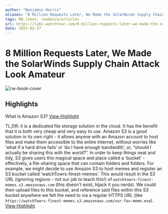 ```yaml
---
author: "Benjamin Harris"
aliases: "8 Million Requests Later, We Made the SolarWinds Supply Chain Attack Look Amateur"
tags: RW_inbox, readwise/articles
url: https://labs.watchtowr.com/8-million-requests-later-we-made-the-solarwinds-supply-chain-attack-look-amateur/
date: 2025-02-27
---
```

# 8 Million Requests Later, We Made the SolarWinds Supply Chain Attack Look Amateur

![rw-book-cover](https://labs.watchtowr.com/content/images/size/w1200/2025/01/solarwinds.png)

## Highlights


What Is Amazon S3?
[View Highlight](https://read.readwise.io/read/01jn3z9javm9efz8p5g104kxqs)



TL;DR: it is a dedicated file storage solution in the cloud. It has the benefit that it is both very cheap and very easy to use.
 Amazon S3 is a good solution in its own right - it allows anyone with an Amazon account to host files and make them accessible to the entire Internet, without worries like ‘what if a hard drive fails’ or ‘do I have enough bandwidth’, or, “should I actually be sharing this with the world?”.
 In order to keep things neat and tidy, S3 gives users this magical space and place called a ‘bucket’ - effectively, a file-sharing space that can contain folders and folders.
 For example, we might decide to use Amazon S3 to host memes and register an S3 bucket called ‘watchTowrs-finest-memes’. This would result in the S3 URL (ignoring regions - not our job to teach this!) of `watchtowrs-finest-memes.s3.amazonaws.com` (this doesn't exist, hijack it you nerds).
 We could then upload files to this bucket, and reference said files within this S3 bucket anywhere we felt the need to via a regular HTTPS URL (like `https://watchTowrs-finest-memes.s3.amazonaws.com/our-fav-meme.exe`).
[View Highlight](https://read.readwise.io/read/01jn3zc0jpghbk2sacf2kn1b1y)

